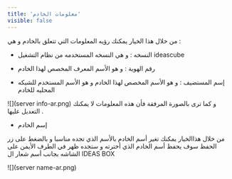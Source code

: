 ```yaml
---
title: 'معلومات الخادم'
visible: false
---
```


من خلال هذا الخيار يمكنك رؤيه المعلومات التي تتعلق بالخادم و هي : 

* النسخه : و هي النسخه المستخدمه من نظام التشغيل ideascube

* رقم الهوية : و هو الأسم المعرف المخصص لهذا الخادم 
* إسم المستضيف : و هو الأسم المخصص لهذا الخادم و هو الأسم المستخدم للشبكه المحليه للخادم 

![](server info-ar.png)
و كما ترى بالصورة المرفقة فأن هذه المعلومات لا يمكنك التعديل عليها .

* إسم الخادم 

من خلال هذاالخيار يمكنك تغير أسم الخادم بالأسم الذي تجده مناسبا
و بالضغط على زر الحفظ سوف يحفظ أسم الخادم الذي أخترته و ستجده ظهر في الطرف الأيمن على الشاشه بجانب أسم شعار ال IDEAS BOX

![](server name-ar.png)





